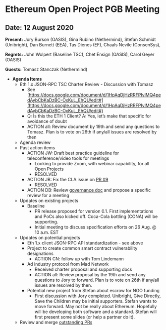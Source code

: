# Ethereum Open Project PGB Meeting

## Date: 12 August 2020

**Present:** Jory Burson (OASIS), Gina Rubino (Nethermind), Stefan Schmidt (Unibright), Dan Burnett (EEA), Tas Dienes (EF), Chaals Nevile (ConsenSys),

**Regrets:** John Wolpert (Baseline TSC), Chet Ensign (OASIS), Carol Geyer (OASIS)

**Guests:** Tomasz Stanczak (Nethermind)

*   **Agenda Items**
    *   Eth 1.x JSON-RPC TSC Charter Review - Discussion with Tomasz
        *   See [https://docs.google.com/document/d/1HpAqDjHzRRFPIvlMQ4pedAybCbKaDzBC-OxKuL_EhQU/edit#](https://docs.google.com/document/d/1HpAqDjHzRRFPIvlMQ4pedAybCbKaDzBC-OxKuL_EhQU/edit#)
        *   Q: Is this the ETH 1 Client? A: Yes, let’s make that specific for avoidance of doubt
        *   ACTION all: Review document by 19th and send any questions to Tomasz.  Plan is to vote on 26th if any/all issues are resolved by then
    *   Agenda review
    *   Past action items
        *   ACTION JW: Draft best practice guideline for teleconference/video tools for meetings
            *   Looking to provide Zoom, with webinar capability, for all Open Projects
            *   RESOLVED
        *   ACTION JB:  Fix the CLA issue on [PR #9](https://github.com/ethereum-oasis/oasis-open-project/pull/9)
            *   RESOLVED
        *   ACTION DB: Review [governance doc](https://github.com/ethereum-oasis/oasis-open-project/blob/master/GOVERNANCE.md) and propose a specific review for a meeting
    *   Updates on existing projects
        *   Baseline 
            *   PR release proposed for version 0.1.  First implementations and PoCs also kicked off.  Coca-Cola bottling (CONA) will be supporting.
            *   Initial meeting to discuss specification efforts on 26 Aug. @ 10 a.m. EST
    *   Updates on potential projects
        *   Eth 1.x client JSON-RPC API standardization - see above
        *   Project to create common smart contract vulnerability designations
            *   ACTION CN: follow up with Tom Lindemann
        *   Ad industry protocol from Mad Network
            *   Received charter proposal and supporting docs
            *   ACTION all: Review proposal by the 19th and send any questions to Jory to forward. Plan is to vote on 26th if any/all issues are resolved by then.
        *   Potential new project from Stefan about escrow for NGO funding
            *   First discussion with Jory completed.   Unibright, Give Directly, Save the Children may be initial supporters.  Stefan wants to move forward.  May not be really about Ethereum.  Hopefully will be developing both software and a standard.  Stefan will first present some slides (or help a partner do it).
    *   Review and merge [outstanding PRs](https://github.com/ethereum-oasis/oasis-open-project/pulls)